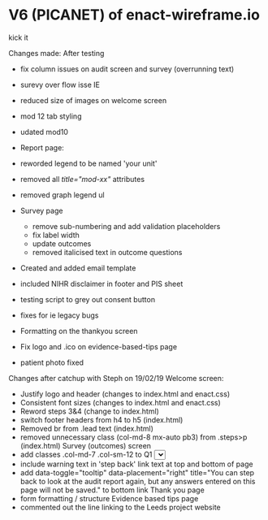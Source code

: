 # V6 (PICANET) of enact-wireframe.io

kick it

Changes made:
After testing
- fix column issues on audit screen and survey (overrunning text)
- surevy over flow isse IE
- reduced size of images on welcome screen
- mod 12 tab styling

- udated mod10
-  Report page:
  - reworded legend to be named 'your unit'
  
  - removed all _title="mod-xx"_ attributes
  - removed graph legend ul
- Survey page
  - remove sub-numbering and add validation placeholders
  - fix label width
  - update outcomes
  - removed italicised text in outcome questions
- Created and added email template
- included NIHR disclaimer in footer and PIS sheet
- testing script to grey out consent button
- fixes for ie legacy bugs
- Formatting on the thankyou screen
- Fix logo and .ico on evidence-based-tips page
- patient photo fixed

Changes after catchup with Steph on 19/02/19
Welcome screen:
- Justify logo and header (changes to index.html and enact.css)
- Consistent font sizes (changes to index.html and enact.css)
- Reword steps 3&4 (change to index.html)
- switch footer headers from h4 to h5 (index.html)
- Removed br from .lead text (index.html)
- removed unnecessary class (col-md-8 mx-auto pb3) from .steps>p (index.html)
Survey (outcomes) screen
- add  classes .col-md-7 .col-sm-12 to Q1 <select>
- include warning text in 'step back' link text at top and bottom of page 
- add data-toggle="tooltip" data-placement="right" title="You can step back to look at the audit report again, but any answers entered on this page will not be saved." to bottom link
Thank you page
- form formatting / structure
Evidence based tips page
- commented out the line linking to the Leeds project website
  


